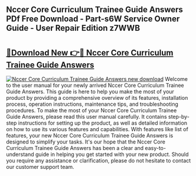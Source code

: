 ## Nccer Core Curriculum Trainee Guide Answers PDf Free Download - Part-s6W Service Owner Guide - User Repair Edition z7WWB

# <h2><a href="http://bc65129.oget.top/?id=Nccer+Core+Curriculum+Trainee+Guide+Answers">🔗Download New 👉🔴 Nccer Core Curriculum Trainee Guide Answers</a></h2>

[![Nccer Core Curriculum Trainee Guide Answers new download](https://i.imgur.com/5g1atiW.png)](http://bc65129.oget.top/?id=Nccer+Core+Curriculum+Trainee+Guide+Answers)
Welcome to the user manual for your newly arrived Nccer Core Curriculum Trainee Guide Answers. This guide is here to help you make the most of your product by providing a comprehensive overview of its features, installation process, operation instructions, maintenance tips, and troubleshooting procedures. To make the most of your Nccer Core Curriculum Trainee Guide Answers, please read this user manual carefully. It contains step-by-step instructions for setting up the product, as well as detailed information on how to use its various features and capabilities. With features like list of features, your new Nccer Core Curriculum Trainee Guide Answers is designed to simplify your tasks. It's our hope that the Nccer Core Curriculum Trainee Guide Answers has been a clear and easy-to-understand guide in helping you get started with your new product. Should you require any assistance or clarification, please do not hesitate to contact our customer support team.
